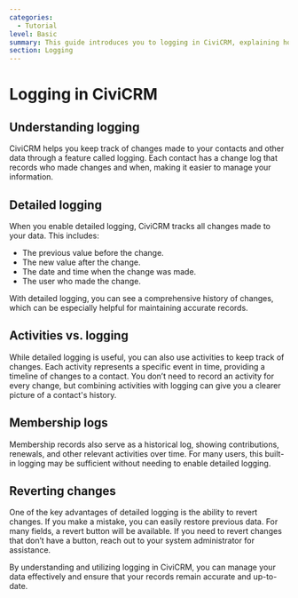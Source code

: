 ```yaml
---
categories:
  - Tutorial
level: Basic
summary: This guide introduces you to logging in CiviCRM, explaining how to track changes made to contacts and data within the system.
section: Logging
---
```


# Logging in CiviCRM

## Understanding logging

CiviCRM helps you keep track of changes made to your contacts and other data through a feature called logging. Each contact has a change log that records who made changes and when, making it easier to manage your information.

## Detailed logging

When you enable detailed logging, CiviCRM tracks all changes made to your data. This includes:

- The previous value before the change.
- The new value after the change.
- The date and time when the change was made.
- The user who made the change.

With detailed logging, you can see a comprehensive history of changes, which can be especially helpful for maintaining accurate records.

## Activities vs. logging

While detailed logging is useful, you can also use activities to keep track of changes. Each activity represents a specific event in time, providing a timeline of changes to a contact. You don’t need to record an activity for every change, but combining activities with logging can give you a clearer picture of a contact's history.

## Membership logs

Membership records also serve as a historical log, showing contributions, renewals, and other relevant activities over time. For many users, this built-in logging may be sufficient without needing to enable detailed logging.

## Reverting changes

One of the key advantages of detailed logging is the ability to revert changes. If you make a mistake, you can easily restore previous data. For many fields, a revert button will be available. If you need to revert changes that don’t have a button, reach out to your system administrator for assistance.

By understanding and utilizing logging in CiviCRM, you can manage your data effectively and ensure that your records remain accurate and up-to-date.
